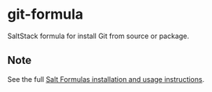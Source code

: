 # git-formula

SaltStack formula for install Git from source or package.

## Note
See the full [Salt Formulas installation and usage instructions](http://docs.saltstack.com/en/latest/topics/development/conventions/formulas.html).

